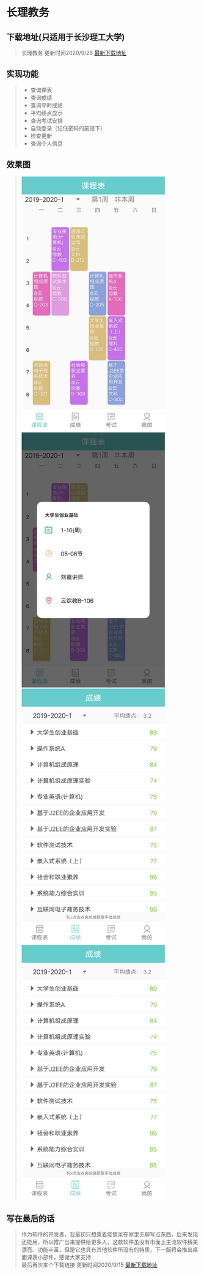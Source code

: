 # 长理教务
##  下载地址(只适用于长沙理工大学)
>长理教务 更新时间2020/9/28 [最新下载地址](http://47.106.159.165:8081/apk/CSUST.apk)
##  实现功能
>* 查询课表<br> 
>* 查询成绩<br> 
>* 查询平时成绩<br> 
>* 平均绩点显示<br>
>* 查询考试安排<br> 
>* 自动登录（记住密码的前提下）<br> 
>* 检查更新<br> 
>* 查询个人信息<br> 
##  效果图
><img src="https://github.com/892681347/EduAdminPic/raw/master/TimetablePic_1.jpg"  alt="课程表页面" width="375px"/>
><img src="https://github.com/892681347/EduAdminPic/raw/master/TimetablePic_2.jpg"  alt="课程表页面" width="375px"/>
><img src="https://github.com/892681347/EduAdminPic/raw/master/Grade_1.jpg"  alt="成绩页面" width="375px"/>
><img src="https://github.com/892681347/EduAdminPic/raw/master/Grade_1.jpg"  alt="成绩页面" width="375px"/>
##  写在最后的话
>作为软件的开发者，我最初只想乘着疫情呆在家里无聊写点东西，后来发现还能用，所以推广出来提供给更多人，这款软件虽没有市面上主流软件精美漂亮、功能丰富，但是它也具有其他软件所没有的特质，下一版将会推出桌面课表小部件，感谢大家支持<br>最后再次来个下载链接 更新时间2020/9/15 [最新下载地址](http://47.106.159.165:8081/apk/CSUST.apk)
